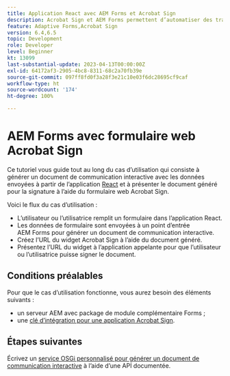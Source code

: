 ```yaml
---
title: Application React avec AEM Forms et Acrobat Sign
description: Acrobat Sign et AEM Forms permettent d’automatiser des transactions complexes et d’inclure des signatures électroniques légales dans le cadre d’une expérience numérique transparente.
feature: Adaptive Forms,Acrobat Sign
version: 6.4,6.5
topic: Development
role: Developer
level: Beginner
kt: 13099
last-substantial-update: 2023-04-13T00:00:00Z
exl-id: 64172af3-2905-4bc8-8311-68c2a70fb39e
source-git-commit: 097ff8fd0f3a28f3e21c10e03f6dc28695cf9caf
workflow-type: ht
source-wordcount: '174'
ht-degree: 100%

---
```


# AEM Forms avec formulaire web Acrobat Sign


Ce tutoriel vous guide tout au long du cas d’utilisation qui consiste à générer un document de communication interactive avec les données envoyées à partir de l’application [React](https://react.dev/) et à présenter le document généré pour la signature à l’aide du formulaire web Acrobat Sign.

Voici le flux du cas d’utilisation :

* L’utilisateur ou l’utilisatrice remplit un formulaire dans l’application React.
* Les données de formulaire sont envoyées à un point d’entrée AEM Forms pour générer un document de communication interactive.
* Créez l’URL du widget Acrobat Sign à l’aide du document généré.
* Présentez l’URL du widget à l’application appelante pour que l’utilisateur ou l’utilisatrice puisse signer le document.

## Conditions préalables

Pour que le cas d’utilisation fonctionne, vous aurez besoin des éléments suivants :

* un serveur AEM avec package de module complémentaire Forms ;
* une [clé d’intégration pour une application Acrobat Sign](https://helpx.adobe.com/sign/kb/how-to-create-an-integration-key.html).

## Étapes suivantes

Écrivez un [service OSGi personnalisé pour générer un document de communication interactive](./create-ic-document.md) à l’aide d’une API documentée.
